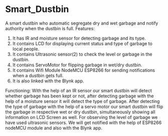 # Smart_Dustbin
A smart dustbin who automatic segregate dry and wet garbage and notify authority when the dustbin is full. 
Features:
1. It has IR and moisture sensor for detecting garbage and its type.
2. It contains  LCD for displaying current status and type of garbage to local people.
3. It contains Ultrasonic sensor(2) to check the level or garbage in the dustbin.
4. It contains ServoMotor for flipping garbage in wet/dry dustbin. 
5. It contains Wifi Module NodeMCU ESP8266 for sending notifications when a dustbin gets full. 
6. It is also linked with the Blynk app.

Functioning:
With the help of an IR sensor our smart dustbin will detect whether garbage has been kept or not, after detecting garbage with the help of a moisture sensor it will detect the type of garbage. 
After detecting the type of garbage with the help of a servo motor our smart dustbin will flip the garbage in respective wet or dry dustbin, simultaneously showing all information on LCD Screen as well.
For observing the level of garbage we have used ultrasonic sensors.
We will get notified with the help of ESP8266 nodeMCU module and also with the Blynk app.
